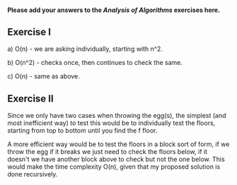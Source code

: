 #### Please add your answers to the ***Analysis of  Algorithms*** exercises here.

## Exercise I

a) O(n) - we are asking individually, starting with n^2.


b) O(n^2) - checks once, then continues to check the same.


c) O(n) - same as above.

## Exercise II

Since we only have two cases when throwing the egg(s), the simplest (and most inefficient way) to test this would be to individually test the floors, starting from top to bottom until you find the f floor.

A more efficient way would be to test the floors in a block sort of form, if we throw the egg if it breaks we just need to check the floors below, if it doesn't we have another block above to check but not the one below. This would make the time complexity O(n), given that my proposed solution is done recursively.